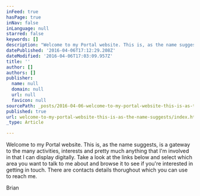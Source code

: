 ```yaml
---
inFeed: true
hasPage: true
inNav: false
inLanguage: null
starred: false
keywords: []
description: "Welcome to my Portal website. This is, as the name suggests, is a gateway to the many activities, interests and pretty much anything that I'm involved in that I can display digitally. Take a look at the links below and select which area you want to talk to me about and browse it to see if you're interested in getting in touch. There are contacts details thorughout which you can use to reach me."
datePublished: '2016-04-06T17:12:29.208Z'
dateModified: '2016-04-06T17:03:09.957Z'
title: ''
author: []
authors: []
publisher:
  name: null
  domain: null
  url: null
  favicon: null
sourcePath: _posts/2016-04-06-welcome-to-my-portal-website-this-is-as-the-name-suggests.md
published: true
url: welcome-to-my-portal-website-this-is-as-the-name-suggests/index.html
_type: Article

---
```

Welcome to my Portal website. This is, as the name suggests, is a gateway to the many activities, interests and pretty much anything that I'm involved in that I can display digitally. Take a look at the links below and select which area you want to talk to me about and browse it to see if you're interested in getting in touch. There are contacts details thorughout which you can use to reach me.

Brian